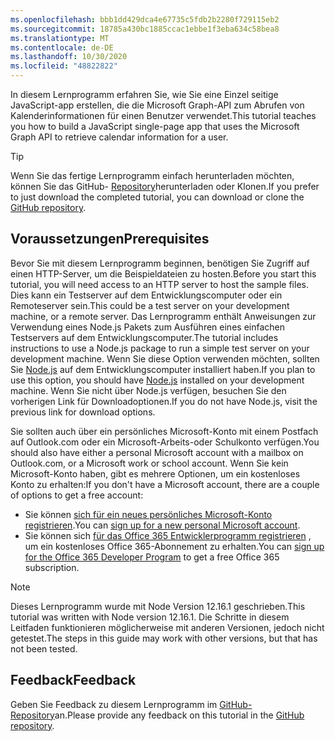 ```yaml
---
ms.openlocfilehash: bbb1dd429dca4e67735c5fdb2b2280f729115eb2
ms.sourcegitcommit: 18785a430bc1885ccac1ebbe1f3eba634c58bea8
ms.translationtype: MT
ms.contentlocale: de-DE
ms.lasthandoff: 10/30/2020
ms.locfileid: "48822822"
---
```

<!-- markdownlint-disable MD002 MD041 -->

<span data-ttu-id="9c08e-101">In diesem Lernprogramm erfahren Sie, wie Sie eine Einzel seitige JavaScript-app erstellen, die die Microsoft Graph-API zum Abrufen von Kalenderinformationen für einen Benutzer verwendet.</span><span class="sxs-lookup"><span data-stu-id="9c08e-101">This tutorial teaches you how to build a JavaScript single-page app that uses the Microsoft Graph API to retrieve calendar information for a user.</span></span>

> [!TIP]
> <span data-ttu-id="9c08e-102">Wenn Sie das fertige Lernprogramm einfach herunterladen möchten, können Sie das GitHub- [Repository](https://github.com/microsoftgraph/msgraph-training-javascriptspa)herunterladen oder Klonen.</span><span class="sxs-lookup"><span data-stu-id="9c08e-102">If you prefer to just download the completed tutorial, you can download or clone the [GitHub repository](https://github.com/microsoftgraph/msgraph-training-javascriptspa).</span></span>

## <a name="prerequisites"></a><span data-ttu-id="9c08e-103">Voraussetzungen</span><span class="sxs-lookup"><span data-stu-id="9c08e-103">Prerequisites</span></span>

<span data-ttu-id="9c08e-104">Bevor Sie mit diesem Lernprogramm beginnen, benötigen Sie Zugriff auf einen HTTP-Server, um die Beispieldateien zu hosten.</span><span class="sxs-lookup"><span data-stu-id="9c08e-104">Before you start this tutorial, you will need access to an HTTP server to host the sample files.</span></span> <span data-ttu-id="9c08e-105">Dies kann ein Testserver auf dem Entwicklungscomputer oder ein Remoteserver sein.</span><span class="sxs-lookup"><span data-stu-id="9c08e-105">This could be a test server on your development machine, or a remote server.</span></span> <span data-ttu-id="9c08e-106">Das Lernprogramm enthält Anweisungen zur Verwendung eines Node.js Pakets zum Ausführen eines einfachen Testservers auf dem Entwicklungscomputer.</span><span class="sxs-lookup"><span data-stu-id="9c08e-106">The tutorial includes instructions to use a Node.js package to run a simple test server on your development machine.</span></span> <span data-ttu-id="9c08e-107">Wenn Sie diese Option verwenden möchten, sollten Sie [Node.js](https://nodejs.org) auf dem Entwicklungscomputer installiert haben.</span><span class="sxs-lookup"><span data-stu-id="9c08e-107">If you plan to use this option, you should have [Node.js](https://nodejs.org) installed on your development machine.</span></span> <span data-ttu-id="9c08e-108">Wenn Sie nicht über Node.js verfügen, besuchen Sie den vorherigen Link für Downloadoptionen.</span><span class="sxs-lookup"><span data-stu-id="9c08e-108">If you do not have Node.js, visit the previous link for download options.</span></span>

<span data-ttu-id="9c08e-109">Sie sollten auch über ein persönliches Microsoft-Konto mit einem Postfach auf Outlook.com oder ein Microsoft-Arbeits-oder Schulkonto verfügen.</span><span class="sxs-lookup"><span data-stu-id="9c08e-109">You should also have either a personal Microsoft account with a mailbox on Outlook.com, or a Microsoft work or school account.</span></span> <span data-ttu-id="9c08e-110">Wenn Sie kein Microsoft-Konto haben, gibt es mehrere Optionen, um ein kostenloses Konto zu erhalten:</span><span class="sxs-lookup"><span data-stu-id="9c08e-110">If you don't have a Microsoft account, there are a couple of options to get a free account:</span></span>

- <span data-ttu-id="9c08e-111">Sie können [sich für ein neues persönliches Microsoft-Konto registrieren](https://signup.live.com/signup?wa=wsignin1.0&rpsnv=12&ct=1454618383&rver=6.4.6456.0&wp=MBI_SSL_SHARED&wreply=https://mail.live.com/default.aspx&id=64855&cbcxt=mai&bk=1454618383&uiflavor=web&uaid=b213a65b4fdc484382b6622b3ecaa547&mkt=E-US&lc=1033&lic=1).</span><span class="sxs-lookup"><span data-stu-id="9c08e-111">You can [sign up for a new personal Microsoft account](https://signup.live.com/signup?wa=wsignin1.0&rpsnv=12&ct=1454618383&rver=6.4.6456.0&wp=MBI_SSL_SHARED&wreply=https://mail.live.com/default.aspx&id=64855&cbcxt=mai&bk=1454618383&uiflavor=web&uaid=b213a65b4fdc484382b6622b3ecaa547&mkt=E-US&lc=1033&lic=1).</span></span>
- <span data-ttu-id="9c08e-112">Sie können sich [für das Office 365 Entwicklerprogramm registrieren](https://developer.microsoft.com/office/dev-program) , um ein kostenloses Office 365-Abonnement zu erhalten.</span><span class="sxs-lookup"><span data-stu-id="9c08e-112">You can [sign up for the Office 365 Developer Program](https://developer.microsoft.com/office/dev-program) to get a free Office 365 subscription.</span></span>

> [!NOTE]
> <span data-ttu-id="9c08e-113">Dieses Lernprogramm wurde mit Node Version 12.16.1 geschrieben.</span><span class="sxs-lookup"><span data-stu-id="9c08e-113">This tutorial was written with Node version 12.16.1.</span></span> <span data-ttu-id="9c08e-114">Die Schritte in diesem Leitfaden funktionieren möglicherweise mit anderen Versionen, jedoch nicht getestet.</span><span class="sxs-lookup"><span data-stu-id="9c08e-114">The steps in this guide may work with other versions, but that has not been tested.</span></span>

## <a name="feedback"></a><span data-ttu-id="9c08e-115">Feedback</span><span class="sxs-lookup"><span data-stu-id="9c08e-115">Feedback</span></span>

<span data-ttu-id="9c08e-116">Geben Sie Feedback zu diesem Lernprogramm im [GitHub-Repository](https://github.com/microsoftgraph/msgraph-training-javascriptspa)an.</span><span class="sxs-lookup"><span data-stu-id="9c08e-116">Please provide any feedback on this tutorial in the [GitHub repository](https://github.com/microsoftgraph/msgraph-training-javascriptspa).</span></span>
